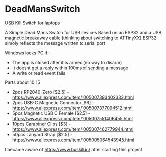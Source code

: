 # DeadMansSwitch
USB Kill Switch for laptops


A Simple Dead Mans Switch for USB devices
Based on an ESP32 and a USB magnetic breakaway cable (thinking about switching to ATTinyXX)
ESP32 simoly reflects the message written to serial port

Windows locks PC if:
* The app is closed after it is armed (no way to disarm)
* It doesnt get a reply within 100ms of sending a message
* A write or read event fails

Parts about $10~$15
* 2pcs RP2040-Zero [$2.5] - https://www.aliexpress.com/item/1005007393402333.html
* 2pcs USB-C Magnetic Connector [$6] - https://www.aliexpress.com/item/1005007377094512.html
* 5pcs Magnetic USB C Female [$2.5] - https://www.aliexpress.com/item/1005007551406455.html
* 10pcs Carabiner Clips [$3] - https://www.aliexpress.com/item/1005007462779944.html
* 50pcs Lanyard Strap [$2.5] - https://www.aliexpress.com/item/1005005064543945.html

I became aware of https://www.buskill.in/ after starting this project

